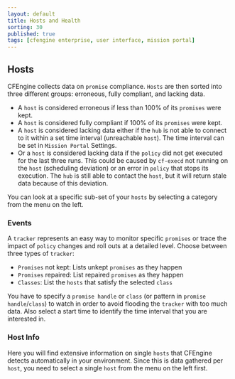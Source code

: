 ```yaml
---
layout: default
title: Hosts and Health
sorting: 30
published: true
tags: [cfengine enterprise, user interface, mission portal]
---
```


## Hosts ##

CFEngine collects data on `promise` compliance. `Hosts` are then sorted into three different groups: erroneous, fully compliant, and lacking data.

* A ```host``` is considered erroneous if less than 100% of its ```promises``` were kept.
* A ```host``` is considered fully compliant if 100% of its ```promises``` were kept.
* A ```host``` is considered lacking data either if the ```hub``` is not able to connect to it within a set time interval (unreachable `host`). The time interval can be set in `Mission Portal` Settings.
* Or a ```host``` is considered lacking data if the ```policy``` did not get executed for the last three runs. This could be caused by `cf-execd` not running on the ```host``` (scheduling deviation) or an error in ```policy``` that stops its execution. The ```hub``` is still able to contact the ```host```, but it will return stale data because of this deviation.

You can look at a specific sub-set of your `hosts` by selecting a category from the menu on the left.

### Events ###

A ```tracker``` represents an easy way to monitor specific ```promises``` or trace the impact of ```policy``` changes and roll outs at a detailed level. Choose between three types of ```tracker```:

* ```Promises``` not kept: Lists unkept ```promises``` as they happen
* ```Promises``` repaired: List repaired ```promises``` as they happen
* ```Classes```: List the ```hosts``` that satisfy the selected ```class```

You have to specify a ```promise handle``` or ```class``` (or pattern in ```promise handle```/```class```) to watch in order to avoid flooding the ```tracker``` with too much data. Also select a start time to identify the time interval that you are interested in.

### Host Info ###

Here you will find extensive information on single ```hosts``` that CFEngine detects automatically in your environment. Since this is data gathered per ```host```, you need to select a single ```host``` from the menu on the left first.

